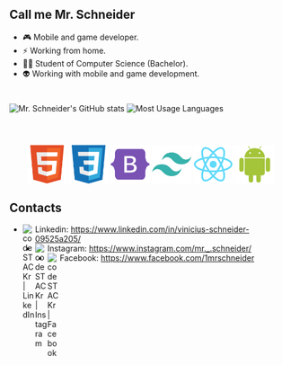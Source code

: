 ## Call me Mr. Schneider

- 🎮 Mobile and game developer.
- ⚡ Working from home.
- 👨‍💻 Student of Computer Science (Bachelor).
- 👽 Working with mobile and game development.
#

![Mr. Schneider's GitHub stats](https://github-readme-stats.vercel.app/api?username=1mrschneider&theme=radical&line_height=40&show_icons=true)
![Most Usage Languages](https://github-readme-stats.vercel.app/api/top-langs/?username=1mrschneider&theme=radical)

#
<div align="center" style="display: inline_block"><br>
  <img align="center" alt="HTML" height="70" width="70" src="https://raw.githubusercontent.com/devicons/devicon/master/icons/html5/html5-original.svg">
  <img align="center" alt="CSS" height="70" width="70" src="https://raw.githubusercontent.com/devicons/devicon/master/icons/css3/css3-original.svg">
    <img align="center" alt="Bootstrap" height="70" width="70" src="https://raw.githubusercontent.com/devicons/devicon/master/icons/bootstrap/bootstrap-plain.svg">
    <img align="center" alt="Tailwind" height="70" width="70" src="https://raw.githubusercontent.com/devicons/devicon/master/icons/tailwindcss/tailwindcss-plain.svg">
  <img align="center" alt="React" height="70" width="70" src="https://raw.githubusercontent.com/devicons/devicon/master/icons/react/react-original.svg">
    <img align="center" alt="Js" height="70" width="70" src="https://raw.githubusercontent.com/devicons/devicon/master/icons/android/android-plain.svg">

</div>

##
## Contacts
- <img align="left" alt="codeSTACKr | LinkedIn" width="22px" src="https://cdn.jsdelivr.net/npm/simple-icons@v3/icons/linkedin.svg" />Linkedin: https://www.linkedin.com/in/vinicius-schneider-09525a205/ 
- <img align="left" alt="codeSTACKr | Instagram" width="22px" src="https://cdn.jsdelivr.net/npm/simple-icons@3.13.0/icons/instagram.svg" />Instagram: https://www.instagram.com/mr._.schneider/
- <img align="left" alt="codeSTACKr | Facebook" width="22px" src="https://cdn.jsdelivr.net/npm/simple-icons@3.13.0/icons/facebook.svg" />Facebook: https://www.facebook.com/1mrschneider
